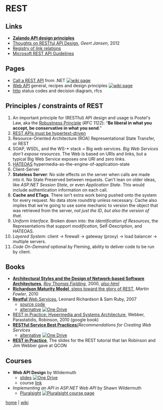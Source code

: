 # REST

## Links

- [**Zalando API design principles**](http://zalando.github.io/restful-api-guidelines/design-principles/DesignPrinciples.html)
- [Thoughts on RESTful API Design](http://restful-api-design.readthedocs.io/en/latest/), _Geert Jansen_, 2012
- [Registry of link relations](http://www.iana.org/assignments/link-relations/link-relations.xhtml)
- [Microsoft REST API Guidelines](https://github.com/Microsoft/api-guidelines/blob/vNext/Guidelines.md)

## Pages

- [Call a REST API](./rest/call.md) from .NET [![wiki page](https://img.shields.io/badge/wiki-page-green.svg)](./rest/call.md)
- [Web API](./rest/webapi.md) general, recipes and design principles [![wiki page](https://img.shields.io/badge/wiki-page-green.svg)](./rest/webapi.md)
- [http](./rest/http.md) status codes and decision diagram, rfcs

## Principles / constraints of REST

1. An important principle for (RESTful) API design and usage is Postel's Law, aka the [Robustness Principle](https://en.wikipedia.org/wiki/Robustness_principle) (_RFC 1122_): “**Be liberal in what you accept, be conservative in what you send**.”
2. [REST APIs must be hypertext-driven](http://roy.gbiv.com/untangled/2008/rest-apis-must-be-hypertext-driven)
3. Resource-Oriented Architecture (ROA) Representational State Transfer, or REST
4. SOAP, WSDL, and the WS-* stack = Big web services. _Big Web Services don’t expose resources_. The Web is based on URIs and links, but a typical Big Web Service exposes one URI and zero links.
5. [HATEOAS](https://www.crummy.com/writing/speaking/2008-QCon/act2.html) hypermedia-as-the-engine-of-application-state
6. Client-Server
7. **Stateless Server**: No side effects on the server when calls are made into it. No State Preserved between  requests. Can't lean on older ideas, like _ASP.NET Session State_, or even _Application State_. This would include authentication information on each call.
8. **Cache and ETags**. There isn't extra work being pushed onto the system for every request. No data store roundtrip unless necessary. Cache also implies that we're going to use some mechanic to version the object that was retrieved from the server, _not just the ID_, _but also the version of that_.
9. *Uniform Interface*. Broken down into: the _Identification of Resources_, the Representations that support _modification_, Self-Description, and HATEOAS.
10. _Layered System_: client -> firewall -> gateway (proxy) -> load balancer -> multiple servers.
11. *Code On-Demand* optional by Fleming, ability to deliver code to be run by client.

## Books

- [**Architectural Styles and the Design of Network-based Software Architectures**](http://www.ics.uci.edu/~fielding/pubs/dissertation/fielding_dissertation.pdf), [_Roy Thomas Fielding_](http://www.ics.uci.edu/%7Efielding/), 2000, [_also html_](http://www.ics.uci.edu/~fielding/pubs/dissertation/top.htm)
- [**Richardson Maturity Model**, steps toward the glory of REST](http://martinfowler.com/articles/richardsonMaturityModel.html), _Martin Fowler_, 2010
- [**Restful** Web Services](https://www.crummy.com/writing/RESTful-Web-Services/RESTful_Web_Services.pdf), Leonard Richardson & Sam Ruby, 2007
  - [source code](http://restinpractice.com/book/sourcecode.html)
  - [alternative](https://1drv.ms/b/s!As0cxZAk26SzjMAr1KDVcWXr5H6A7w) [![One Drive](https://img.shields.io/badge/One-Drive-blue.svg)](https://1drv.ms/b/s!As0cxZAk26SzjMAr1KDVcWXr5H6A7w)
- [REST in Practice: Hypermedia and Systems Architecture](http://www.seoexpertcompany.com/aa.php?isbn=ISBN:9780596805821&name=REST_in_Practice), Webber, Parastatidis, Robinson, 2010 (google book)
- [**RESTful Service Best Practices**/](http://www.restapitutorial.com/media/RESTful_Best_Practices-v1_1.pdf)_Recommendations for Creating Web Services_
  - [alternative](https://1drv.ms/b/s!As0cxZAk26SzjMAq2NbJI_KV1raiWg) [![One Drive](https://img.shields.io/badge/One-Drive-blue.svg)](https://1drv.ms/b/s!As0cxZAk26SzjMAq2NbJI_KV1raiWg)
- [**REST in Practice**](http://www.slideshare.net/guilhermecaelum/rest-in-practice), The slides for the REST tutorial that Ian Robinson and Jim Webber gave at QCON

## Courses

- __Web API Design__ by Wildermuth
  - [slides](https://onedrive.live.com/embed?cid=B3A4DB2490C51CCD&resid=B3A4DB2490C51CCD%21204889&authkey=AJdXhKx3Nh8gzvo&em=2) [![One Drive](https://img.shields.io/badge/One-Drive-blue.svg)](https://onedrive.live.com/embed?cid=B3A4DB2490C51CCD&resid=B3A4DB2490C51CCD%21204889&authkey=AJdXhKx3Nh8gzvo&em=2)
  - course [link](https://app.pluralsight.com/library/courses/web-api-design/table-of-contents)
- _Implementing an API in ASP.NET Web API_ by Shawn Wildermuth
  - [Pluralsight](https://app.pluralsight.com/library/courses/implementing-restful-aspdotnet-web-api/) [![Pluralsight course page](https://img.shields.io/badge/Pluralsight-course-lightgrey.svg)](https://app.pluralsight.com/library/courses/implementing-restful-aspdotnet-web-api/)

[home](../README.md) | [wiki](https://github.com/illegitimis/Tutorial/wiki)